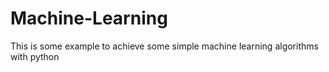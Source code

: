 # Machine-Learning
This is some example to achieve some simple machine learning algorithms with python
